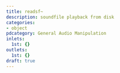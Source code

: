 ```yaml
---
title: readsf~
description: soundfile playback from disk
categories:
- object
pdcategory: General Audio Manipulation
inlets:
  1st: {}
outlets:
  1st: {}
draft: true
---
```


